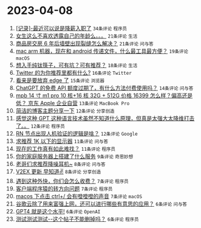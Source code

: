 # 2023-04-08

1. [[记录]-最近可以说是降薪入职了](https://www.v2ex.com/t/930734) `34条评论` `程序员`
1. [女生这么不喜欢透露自己的年龄么。。。](https://www.v2ex.com/t/930751) `21条评论` `生活`
1. [商品房交房 6 年后墙壁出现裂缝怎么解决？](https://www.v2ex.com/t/930742) `21条评论` `问与答`
1. [mac arm 机器，现在和 android 传递文件，什么最工具最方便？](https://www.v2ex.com/t/930732) `19条评论` `macOS`
1. [想入手纯钛筷子，可有坑？可有推荐？](https://www.v2ex.com/t/930745) `18条评论` `生活`
1. [Twitter 的为你推荐里都有什么?](https://www.v2ex.com/t/930787) `16条评论` `Twitter`
1. [看来是要放弃 edge 了](https://www.v2ex.com/t/930763) `15条评论` `浏览器`
1. [ChatGPT 的免费 API 额度过期了，有什么方法付费使用吗？](https://www.v2ex.com/t/930736) `14条评论` `问与答`
1. [mpb 14 寸 m1 pro 10 核+16 核 32G + 512G 价格 16399 怎么样？偏高还是低？ 京东 Apple 企业自营](https://www.v2ex.com/t/930754) `13条评论` `MacBook Pro`
1. [简洁的博客主题分享一下](https://www.v2ex.com/t/930777) `12条评论` `分享创造`
1. [感觉这种 GPT 这种语言技术虽然不知道什么原理，但真是太强大太降维打击了。。](https://www.v2ex.com/t/930758) `12条评论` `程序员`
1. [RN 节点出现人机验证的逻辑是啥？](https://www.v2ex.com/t/930757) `12条评论` `Google`
1. [求推荐 1K 以下的显示器](https://www.v2ex.com/t/930772) `11条评论` `问与答`
1. [现在的工作真有如此难找？](https://www.v2ex.com/t/930741) `11条评论` `程序员`
1. [你的家庭服务器上搭建了什么服务](https://www.v2ex.com/t/930794) `9条评论` `奇思妙想`
1. [老哥们求推荐降噪耳机~](https://www.v2ex.com/t/930781) `8条评论` `问与答`
1. [V2EX 更新 早知道✌️](https://www.v2ex.com/t/930764) `8条评论` `分享创造`
1. [遇到这种外快，你们会怎么收费？](https://www.v2ex.com/t/930801) `7条评论` `程序员`
1. [客户端程序猿的转方向问题](https://www.v2ex.com/t/930760) `7条评论` `程序员`
1. [macos 下点击 ctrl+/ 会有噔噔噔的声音](https://www.v2ex.com/t/930759) `7条评论` `macOS`
1. [谷歌云除了用来富强上网，还可以进行哪些有意思的应用？](https://www.v2ex.com/t/930779) `6条评论` `问与答`
1. [GPT4 就是这个水平!](https://www.v2ex.com/t/930775) `6条评论` `OpenAI`
1. [测试测试测试--这个帖子不能删掉吗？](https://www.v2ex.com/t/930748) `6条评论` `程序员`
